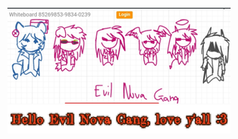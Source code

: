 
![image alt](https://github.com/Notimdude/Hello/blob/614f716dbb6e090ee8aecacc3c346a28e46537f4/Screenshot_20241013_043507_Chrome.jpg)
![image alt](https://github.com/Notimdude/Hello/blob/066a116711a589d644828a84161897641679fdd5/20241013_212933.png)
